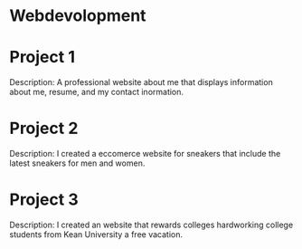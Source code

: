 # Webdevolopment
# Project 1
Description:
A professional website about me that displays information about me, resume, and my contact inormation.

# Project 2 
Description: 
I created a eccomerce website for sneakers that include the latest sneakers for men and women.

# Project 3 
Description:
I created an website that rewards colleges hardworking college students from Kean University a free vacation.
